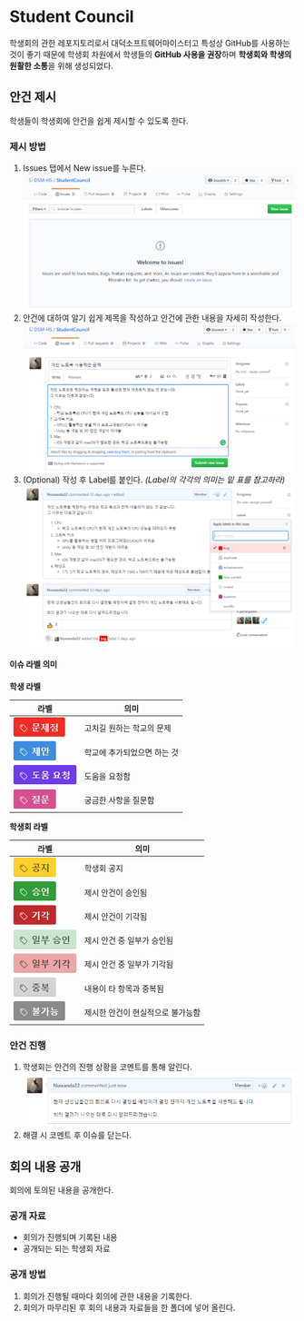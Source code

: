# Student Council
학생회의 관한 레포지토리로서 대덕소프트웨어마이스터고 특성상 GitHub를 사용하는 것이 좋기 때문에 학생회 차원에서 학생들의 **GitHub 사용을 권장**하며 **학생회와 학생의 원활한 소통**을 위해 생성되었다.

## 안건 제시
학생들이 학생회에 안건을 쉽게 제시할 수 있도록 한다.

### 제시 방법
1. Issues 탭에서 New issue를 누른다.
![사진](images/screenshots/screenshot1.png)
2. 안건에 대하여 알기 쉽게 제목을 작성하고 안건에 관한 내용을 자세히 작성한다.
![사진](images/screenshots/screenshot2.png)
3. (Optional) 작성 후 Label를 붙인다. _(Label의 각각의 의미는 밑 표를 참고하라)_
![사진](images/screenshots/screenshot3.png)

#### 이슈 라벨 의미
**학생 라벨**

라벨|의미
-|-
![bug](images/labels/bug.jpg)| 고치길 원하는 학교의 문제
![suggestion](images/labels/suggestion.jpg)|학교에 추가되었으면 하는 것
![help wanted](images/labels/help-wanted.jpg)|도움을 요청함
![question](images/labels/question.jpg)|궁금한 사항을 질문함

**학생회 라벨**

라벨|의미
-|-
![notice](images/labels/notice.jpg)|학생회 공지
![accept](images/labels/accept.jpg)|제시 안건이 승인됨
![reject](images/labels/reject.jpg)|제시 안건이 기각됨
![partial-accept](images/labels/partial-accept.jpg)|제시 안건 중 일부가 승인됨
![partial-reject](images/labels/partial-reject.jpg)|제시 안건 중 일부가 기각됨
![duplicate](images/labels/duplicate.jpg)|내용이 타 항목과 중복됨
![invalid](images/labels/invalid.jpg)|제시한 안건이 현실적으로 불가능함

### 안건 진행
1. 학생회는 안건의 진행 상황을 코멘트를 통해 알린다.
![사진](images/screenshots/screenshot4.png)
2. 해결 시 코멘트 후 이슈를 닫는다.

## 회의 내용 공개
회의에 토의된 내용을 공개한다.

### 공개 자료
* 회의가 진행되며 기록된 내용
* 공개되는 되는 학생회 자료

### 공개 방법
1. 회의가 진행될 때마다 회의에 관한 내용을 기록한다.
2. 회의가 마무리된 후 회의 내용과 자료들을 한 폴더에 넣어 올린다.

